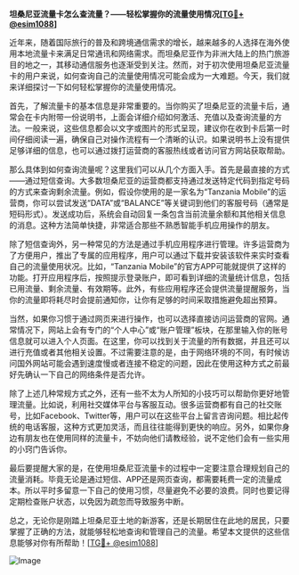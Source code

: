 **坦桑尼亚流量卡怎么查流量？——轻松掌握你的流量使用情况[[TG💪+ @esim1088](https://t.me/s/esim1088)]**

近年来，随着国际旅行的普及和跨境通信需求的增长，越来越多的人选择在海外使用本地流量卡来满足日常通讯和网络需求。而坦桑尼亚作为非洲大陆上的热门旅游目的地之一，其移动通信服务也逐渐受到关注。然而，对于初次使用坦桑尼亚流量卡的用户来说，如何查询自己的流量使用情况可能会成为一大难题。今天，我们就来详细探讨一下如何轻松掌握你的流量使用情况。

首先，了解流量卡的基本信息是非常重要的。当你购买了坦桑尼亚的流量卡后，通常会在卡内附带一份说明书，上面会详细介绍如何激活、充值以及查询流量的方法。一般来说，这些信息都会以文字或图片的形式呈现，建议你在收到卡后第一时间仔细阅读一遍，确保自己对操作流程有一个清晰的认识。如果说明书上没有提供足够详细的信息，也可以通过拨打运营商的客服热线或者访问官方网站获取帮助。

那么具体到如何查询流量呢？这里我们可以从几个方面入手。首先是最直接的方式——通过短信查询。大多数坦桑尼亚的运营商都支持通过发送特定代码到指定号码的方式来查询剩余流量。例如，假设你使用的是一家名为“Tanzania Mobile”的运营商，你可以尝试发送“DATA”或“BALANCE”等关键词到他们的客服号码（通常是短码形式）。发送成功后，系统会自动回复一条包含当前流量余额和其他相关信息的消息。这种方法简单快捷，非常适合那些不熟悉智能手机应用操作的朋友。

除了短信查询外，另一种常见的方法是通过手机应用程序进行管理。许多运营商为了方便用户，推出了专属的应用程序，用户可以通过下载并安装该软件来实时查看自己的流量使用状况。比如，“Tanzania Mobile”的官方APP可能就提供了这样的功能。打开应用程序后，按照提示登录账户，即可看到详细的流量统计信息，包括已用流量、剩余流量、有效期等。此外，有些应用程序还会提供流量提醒服务，当你的流量即将耗尽时会提前通知你，让你有足够的时间采取措施避免超出预算。

当然，如果你习惯于通过网页来进行操作，也可以选择直接访问运营商的官网。通常情况下，网站上会有专门的“个人中心”或“账户管理”板块，在那里输入你的账号信息就可以进入个人页面。在这里，你可以找到关于流量的所有数据，并且还可以进行充值或者其他相关设置。不过需要注意的是，由于网络环境的不同，有时候访问国外网站可能会遇到速度慢或者连接不稳定的问题，因此在使用这种方式之前最好先确认一下自己的网络条件是否允许。

除了上述几种常规方式之外，还有一些不太为人所知的小技巧可以帮助你更好地管理流量。比如说，利用社交媒体平台与客服互动。很多运营商都有自己的社交账号，比如Facebook、Twitter等，用户可以在这些平台上留言咨询问题。相比起传统的电话客服，这种方式更加灵活，而且往往能得到更快的响应。另外，如果你身边有朋友也在使用同样的流量卡，不妨向他们请教经验，说不定他们会有一些实用的小窍门告诉你。

最后要提醒大家的是，在使用坦桑尼亚流量卡的过程中一定要注意合理规划自己的流量消耗。毕竟无论是通过短信、APP还是网页查询，都需要耗费一定的流量成本。所以平时多留意一下自己的使用习惯，尽量避免不必要的浪费。同时也要记得定期检查账户状态，以免因为疏忽而导致服务中断。

总之，无论你是刚踏上坦桑尼亚土地的新游客，还是长期居住在此地的居民，只要掌握了正确的方法，就能够轻松地查询和管理自己的流量。希望本文提供的这些信息能够对你有所帮助！[[TG💪+ @esim1088](https://t.me/s/esim1088)] 

![Image](https://i.postimg.cc/4NQfJmqS/Snipaste-2025-05-13-00-14-12.png)